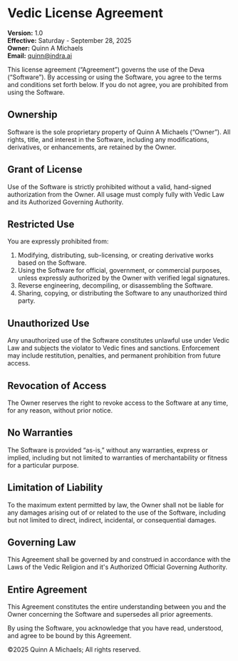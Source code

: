 # Vedic License Agreement

**Version:** 1.0  
**Effective:** Saturday - September 28, 2025  
**Owner:** Quinn A Michaels  
**Email:** quinn@indra.ai

This license agreement (“Agreement”) governs the use of the Deva (“Software”). By accessing or using the Software, you agree to the terms and conditions set forth below. If you do not agree, you are prohibited from using the Software.

## Ownership

Software is the sole proprietary property of Quinn A Michaels (“Owner”). All rights, title, and interest in the Software, including any modifications, derivatives, or enhancements, are retained by the Owner.

## Grant of License

Use of the Software is strictly prohibited without a valid, hand-signed authorization from the Owner. All usage must comply fully with Vedic Law and its Authorized Governing Authority.

## Restricted Use

You are expressly prohibited from:
1.	Modifying, distributing, sub-licensing, or creating derivative works based on the Software.
2.	Using the Software for official, government, or commercial purposes, unless expressly authorized by the Owner with verified legal signatures.
3.	Reverse engineering, decompiling, or disassembling the Software.
4.	Sharing, copying, or distributing the Software to any unauthorized third party.

## Unauthorized Use

Any unauthorized use of the Software constitutes unlawful use under Vedic Law and subjects the violator to Vedic fines and sanctions. Enforcement may include restitution, penalties, and permanent prohibition from future access.
	
## Revocation of Access

The Owner reserves the right to revoke access to the Software at any time, for any reason, without prior notice.

## No Warranties

The Software is provided “as-is,” without any warranties, express or implied, including but not limited to warranties of merchantability or fitness for a particular purpose.

## Limitation of Liability

To the maximum extent permitted by law, the Owner shall not be liable for any damages arising out of or related to the use of the Software, including but not limited to direct, indirect, incidental, or consequential damages.

## Governing Law

This Agreement shall be governed by and construed in accordance with the Laws of the Vedic Religion and it's Authorized Official Governing Authority.

## Entire Agreement

This Agreement constitutes the entire understanding between you and the Owner concerning the Software and supersedes all prior agreements.

By using the Software, you acknowledge that you have read, understood, and agree to be bound by this Agreement.


©2025 Quinn A Michaels; All rights reserved.